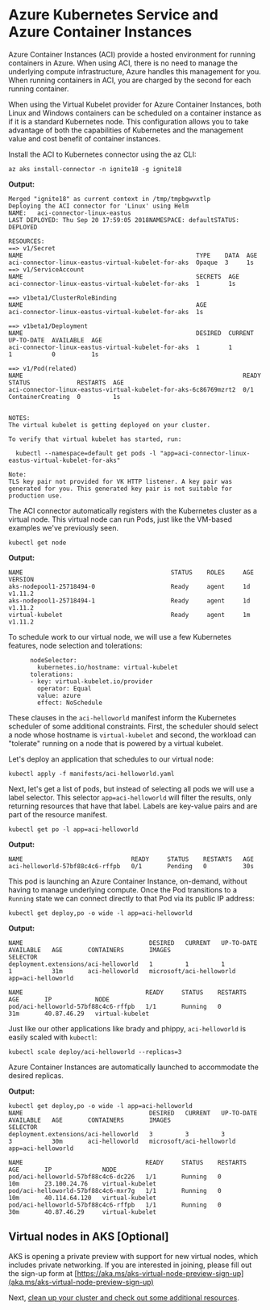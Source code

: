 # Azure Kubernetes Service and Azure Container Instances

Azure Container Instances (ACI) provide a hosted environment for running containers in Azure. When using ACI, there is no need to manage the underlying compute infrastructure, Azure handles this management for you. When running containers in ACI, you are charged by the second for each running container.

When using the Virtual Kubelet provider for Azure Container Instances, both Linux and Windows containers can be scheduled on a container instance as if it is a standard Kubernetes node. This configuration allows you to take advantage of both the capabilities of Kubernetes and the management value and cost benefit of container instances.

Install the ACI to Kubernetes connector using the az CLI:
```
az aks install-connector -n ignite18 -g ignite18
```

**Output:**
```
Merged "ignite18" as current context in /tmp/tmpbgwvxtlp
Deploying the ACI connector for 'Linux' using Helm
NAME:   aci-connector-linux-eastus
LAST DEPLOYED: Thu Sep 20 17:59:05 2018NAMESPACE: defaultSTATUS: DEPLOYED

RESOURCES:
==> v1/Secret
NAME                                                TYPE    DATA  AGE
aci-connector-linux-eastus-virtual-kubelet-for-aks  Opaque  3     1s
==> v1/ServiceAccount
NAME                                                SECRETS  AGE
aci-connector-linux-eastus-virtual-kubelet-for-aks  1        1s

==> v1beta1/ClusterRoleBinding
NAME                                                AGE
aci-connector-linux-eastus-virtual-kubelet-for-aks  1s

==> v1beta1/Deployment
NAME                                                DESIRED  CURRENT  UP-TO-DATE  AVAILABLE  AGE
aci-connector-linux-eastus-virtual-kubelet-for-aks  1        1        1           0          1s

==> v1/Pod(related)
NAME                                                             READY  STATUS             RESTARTS  AGE
aci-connector-linux-eastus-virtual-kubelet-for-aks-6c86769mzrt2  0/1    ContainerCreating  0         1s


NOTES:
The virtual kubelet is getting deployed on your cluster.

To verify that virtual kubelet has started, run:

  kubectl --namespace=default get pods -l "app=aci-connector-linux-eastus-virtual-kubelet-for-aks"

Note:
TLS key pair not provided for VK HTTP listener. A key pair was generated for you. This generated key pair is not suitable for production use.
```

The ACI connector automatically registers with the Kubernetes cluster as a virtual node. This virtual node can run Pods, just like the VM-based examples we've previously seen.

```
kubectl get node
```

**Output:**
```
NAME                                         STATUS    ROLES     AGE       VERSION
aks-nodepool1-25718494-0                     Ready     agent     1d        v1.11.2
aks-nodepool1-25718494-1                     Ready     agent     1d        v1.11.2
virtual-kubelet                              Ready     agent     1m        v1.11.2
```

To schedule work to our virtual node, we will use a few Kubernetes features, node selection and tolerations:

```
      nodeSelector:
        kubernetes.io/hostname: virtual-kubelet
      tolerations:
      - key: virtual-kubelet.io/provider
        operator: Equal
        value: azure
        effect: NoSchedule
```

These clauses in the `aci-helloworld` manifest inform the Kubernetes scheduler of some additional constraints. First, the scheduler should select a node whose hostname is `virtual-kubelet` and second, the workload can "tolerate" running on a node that is powered by a virtual kubelet.

Let's deploy an application that schedules to our virtual node:

```
kubectl apply -f manifests/aci-helloworld.yaml
```

Next, let's get a list of pods, but instead of selecting all pods we will use a label selector. This selector `app=aci-helloworld` will filter the results, only returning resources that have that label. Labels are key-value pairs and are part of the resource manifest.

```
kubectl get po -l app=aci-helloworld
```

**Output:**
```
NAME                              READY     STATUS    RESTARTS   AGE
aci-helloworld-57bf88c4c6-rffpb   0/1       Pending   0          30s
```

This pod is launching an Azure Container Instance, on-demand, without having to manage underlying compute. Once the Pod transitions to a `Running` state we can connect directly to that Pod via its public IP address:

```
kubectl get deploy,po -o wide -l app=aci-helloworld
```

**Output:**
```
NAME                                   DESIRED   CURRENT   UP-TO-DATE   AVAILABLE   AGE       CONTAINERS       IMAGES                     SELECTOR
deployment.extensions/aci-helloworld   1         1         1            1           31m       aci-helloworld   microsoft/aci-helloworld   app=aci-helloworld

NAME                                  READY     STATUS    RESTARTS   AGE       IP            NODE
pod/aci-helloworld-57bf88c4c6-rffpb   1/1       Running   0          31m       40.87.46.29   virtual-kubelet
```

Just like our other applications like brady and phippy, `aci-helloworld` is easily scaled with `kubectl`:

```
kubectl scale deploy/aci-helloworld --replicas=3
```

Azure Container Instances are automatically launched to accommodate the desired replicas.

**Output:**
```
kubectl get deploy,po -o wide -l app=aci-helloworld
NAME                                   DESIRED   CURRENT   UP-TO-DATE   AVAILABLE   AGE       CONTAINERS       IMAGES                     SELECTOR
deployment.extensions/aci-helloworld   3         3         3            3           30m       aci-helloworld   microsoft/aci-helloworld   app=aci-helloworld

NAME                                  READY     STATUS    RESTARTS   AGE       IP              NODE
pod/aci-helloworld-57bf88c4c6-dc226   1/1       Running   0          10m       23.100.24.76    virtual-kubelet
pod/aci-helloworld-57bf88c4c6-mxr7g   1/1       Running   0          10m       40.114.64.120   virtual-kubelet
pod/aci-helloworld-57bf88c4c6-rffpb   1/1       Running   0          30m       40.87.46.29     virtual-kubelet
```

## Virtual nodes in AKS [Optional]

AKS is opening a private preview with support for new virtual nodes, which includes private networking. If you are interested in joining, please fill out the sign-up form at [https://aka.ms/aks-virtual-node-preview-sign-up](aka.ms/aks-virtual-node-preview-sign-up)

Next, [clean up your cluster and check out some additional resources](./06-cleanup-next-steps.md).
